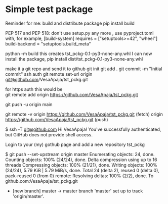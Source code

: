 # Simple test package

Reminder for me: build and distribute package
pip install build

PEP 517 and PEP 518:
don't use setup.py any more , use pyproject.toml with, for example, 
 [build-system]
 requires = ["setuptools>=42", "wheel"]
 build-backend = "setuptools.build_meta"

 python -m build
 this creates tst_pckg-0.1-py3-none-any.whl
 I can now install the package, 
 pip install dist/tst_pckg-0.1-py3-none-any.whl

make it a git repo and send it to github 
git init
git add .
git commit -m "Initial commit"
ssh auth
git remote set-url origin git@github.com/VesaApaja/tst_pckg.git

for https auth this would be  
git remote add origin https://github.com/VesaApaja/tst_pckg.git

git push -u origin main


 git remote -v
origin	https://github.com/VesaApaja/tst_pckg.git (fetch)
origin	https://github.com/VesaApaja/tst_pckg.git (push)

$ ssh -T git@github.com
Hi VesaApaja! You've successfully authenticated, but GitHub does not provide shell access.

Login to your (my) gothub page and add a new repository tst_pckg

$ git push --set-upstream origin master
Enumerating objects: 24, done.
Counting objects: 100% (24/24), done.
Delta compression using up to 16 threads
Compressing objects: 100% (21/21), done.
Writing objects: 100% (24/24), 5.79 KiB | 5.79 MiB/s, done.
Total 24 (delta 2), reused 0 (delta 0), pack-reused 0 (from 0)
remote: Resolving deltas: 100% (2/2), done.
To github.com:VesaApaja/tst_pckg.git
 * [new branch]      master -> master
branch 'master' set up to track 'origin/master'.

